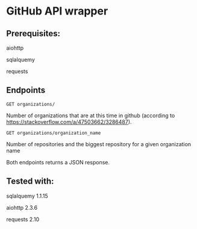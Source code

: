 # GitHub API wrapper

Prerequisites:
-------------
aiohttp

sqlalquemy

requests

Endpoints
-------------
    GET organizations/

Number of organizations that are at this time in github (according to https://stackoverflow.com/a/47503662/3286487).

    GET organizations/organization_name

Number of repositories and the biggest repository for a given organization name

Both endpoints returns a JSON response.

Tested with:
-------------
sqlalquemy 1.1.15

aiohttp 2.3.6

requests 2.10